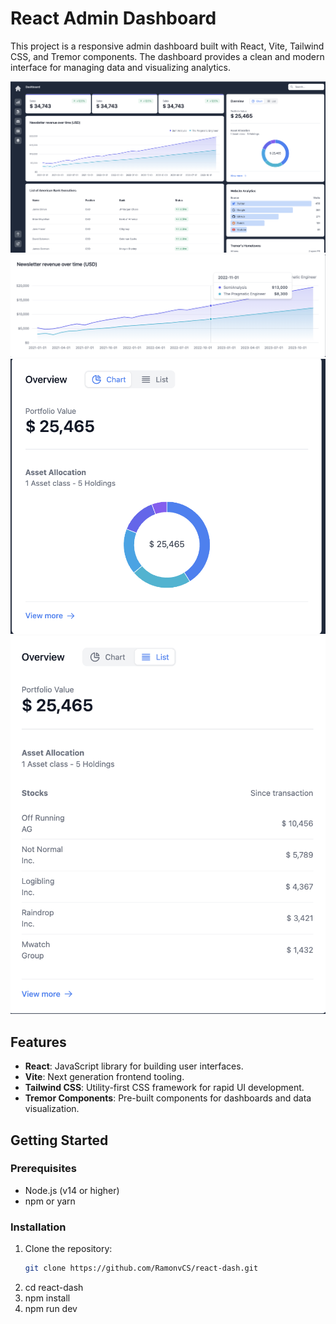 # React Admin Dashboard

This project is a responsive admin dashboard built with React, Vite, Tailwind CSS, and Tremor components. The dashboard provides a clean and modern interface for managing data and visualizing analytics.

![Main Dashboard](src/assets/Images/MainPic.png)
![Second View](src/assets/Images/SecondPic.png)
![Third View](src/assets/Images/third.png)
![Another View](src/assets/Images/last.png)

## Features

- **React**: JavaScript library for building user interfaces.
- **Vite**: Next generation frontend tooling.
- **Tailwind CSS**: Utility-first CSS framework for rapid UI development.
- **Tremor Components**: Pre-built components for dashboards and data visualization.

## Getting Started

### Prerequisites

- Node.js (v14 or higher)
- npm or yarn

### Installation

1. Clone the repository:
   ```sh
   git clone https://github.com/RamonvCS/react-dash.git
2. cd react-dash
3. npm install
4. npm run dev
